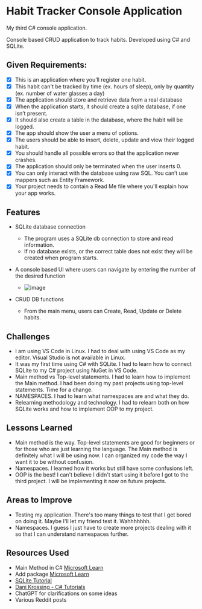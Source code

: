 # Habit Tracker Console Application

My third C# console application.

Console based CRUD application to track habits.
Developed using C# and SQLite.

## Given Requirements:

- [x] This is an application where you’ll register one habit.
- [x] This habit can't be tracked by time (ex. hours of sleep), only by quantity (ex. number of water glasses a day)
- [x] The application should store and retrieve data from a real database
- [x] When the application starts, it should create a sqlite database, if one isn’t present.
- [x] It should also create a table in the database, where the habit will be logged.
- [x] The app should show the user a menu of options.
- [x] The users should be able to insert, delete, update and view their logged habit.
- [x] You should handle all possible errors so that the application never crashes.
- [x] The application should only be terminated when the user inserts 0.
- [x] You can only interact with the database using raw SQL. You can’t use mappers such as Entity Framework.
- [x] Your project needs to contain a Read Me file where you'll explain how your app works.

## Features

- SQLite database connection

  - The program uses a SQLite db connection to store and read information.
  - If no database exists, or the correct table does not exist they will be created when program starts.

- A console based UI where users can navigate by entering the number of the desired function

  - ![image](https://github.com/zen-pb/HabitTracker.zen-pb/assets/111935236/396411e3-ff44-4053-a455-501759e869e2)

- CRUD DB functions

  - From the main menu, users can Create, Read, Update or Delete habits.

## Challenges

- I am using VS Code in Linux. I had to deal with using VS Code as my editor. Visual Studio is not available in Linux.
- It was my first time using C# with SQLite. I had to learn how to connect SQLite to my C# project using NuGet in VS Code.
- Main method vs  Top-level statements. I had to learn how to implement the Main method. I had been doing my past projects using top-level statements. Time for a change.
- NAMESPACES. I had to learn what namespaces are and what they do.
- Relearning methodology and technology. I had to relearn both on how SQLite works and how to implement OOP to my project.

## Lessons Learned

- Main method is the way. Top-level statements are good for beginners or for those who are just learning the language. The Main method is definitely what I will be using now. I can organized my code the way I want it to be without confusion.
- Namespaces. I learned how it works but still have some confusions left.
- OOP is the best! I can't believe I didn't start using it before I got to the third project. I will be implementing it now on future projects.

## Areas to Improve

- Testing my application. There's too many things to test that I get bored on doing it. Maybe I'll let my friend test it. Wahhhhhhh.
- Namespaces. I guess I just have to create more projects dealing with it so that I can understand namespaces further.


## Resources Used

- Main Method in C# [Microsoft Learn](https://learn.microsoft.com/en-us/dotnet/csharp/fundamentals/program-structure/main-command-line)
- Add package [Microsoft Learn](https://learn.microsoft.com/en-us/nuget/consume-packages/install-use-packages-dotnet-cli)
- [SQLite Tutorial](https://www.sqlitetutorial.net/)
- [Dani Krossing - C# Tutorials](https://youtube.com/playlist?list=PL0eyrZgxdwhxD9HhtpuZV22KxEJAZ55X-&si=GFW5CUyCbClBbZgZ)
- ChatGPT for clarifications on some ideas
- Various Reddit posts
